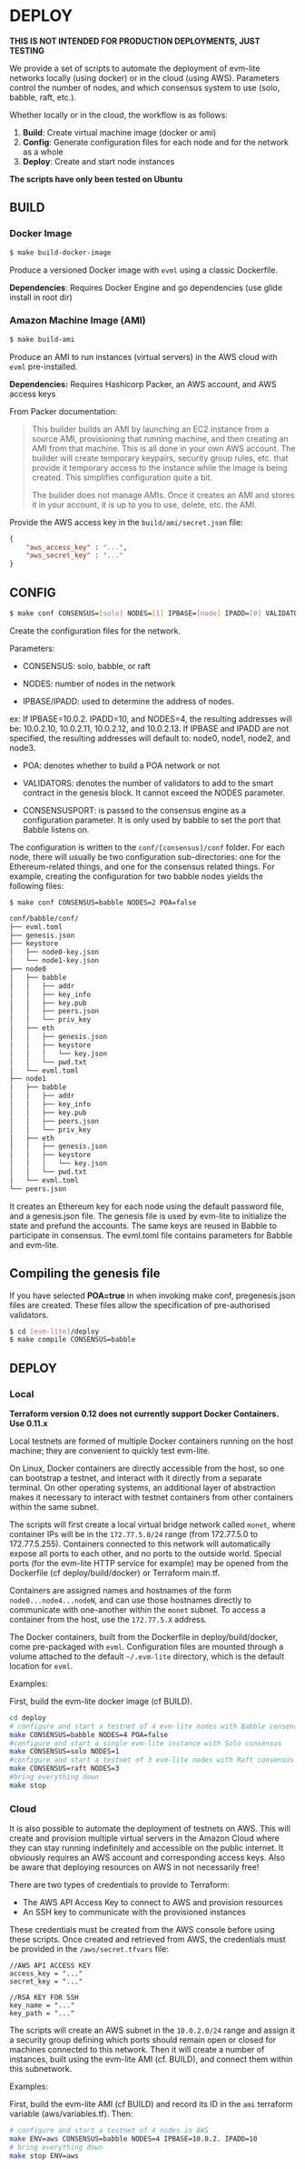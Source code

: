 # DEPLOY

**THIS IS NOT INTENDED FOR PRODUCTION DEPLOYMENTS, JUST TESTING**

We provide a set of scripts to automate the deployment of evm-lite networks
locally (using docker) or in the cloud (using AWS). Parameters control the
number of nodes, and which consensus system to use (solo, babble, raft, etc.).

Whether locally or in the cloud, the workflow is as follows:

1. **Build**: Create virtual machine image (docker or ami)
2. **Config**: Generate configuration files for each node and for the network as
               a whole
3. **Deploy**: Create and start node instances

**The scripts have only been tested on Ubuntu**

## BUILD

### Docker Image

```bash
$ make build-docker-image
```
Produce a versioned Docker image with `evml` using a classic Dockerfile.

**Dependencies**: Requires Docker Engine and go dependencies (use glide install
                  in root dir)

### Amazon Machine Image (AMI)

```bash
$ make build-ami
```
Produce an AMI to run instances (virtual servers) in the AWS cloud with `evml`
pre-installed.

**Dependencies:** Requires Hashicorp Packer, an AWS account, and AWS access keys

From Packer documentation:

> This builder builds an AMI by launching an EC2 instance from a source AMI,
> provisioning that running machine, and then creating an AMI from that machine.
> This is all done in your own AWS account. The builder will create temporary
> keypairs, security group rules, etc. that provide it temporary access to the
> instance while the image is being created. This simplifies configuration quite
> a bit.
>
> The builder does not manage AMIs. Once it creates an AMI and stores it in your
> account, it is up to you to use, delete, etc. the AMI.

Provide the AWS access key in the `build/ami/secret.json` file:

```json
{
    "aws_access_key" : "...",
    "aws_secret_key" : "..."
}
```

## CONFIG

```bash
$ make conf CONSENSUS=[solo] NODES=[1] IPBASE=[node] IPADD=[0] VALIDATORS=[validator] POA=[true|false] CONSENSUSPORT=[1337]
```

Create the configuration files for the network.

Parameters:

- CONSENSUS: solo, babble, or raft

- NODES: number of nodes in the network

- IPBASE/IPADD: used to determine the address of nodes.

ex: If IPBASE=10.0.2. IPADD=10, and NODES=4, the resulting addresses will be:
    10.0.2.10, 10.0.2.11, 10.0.2.12, and 10.0.2.13.
    If IPBASE and IPADD are not specified, the resulting addresses will default
    to: node0, node1, node2, and node3.

- POA: denotes whether to build a POA network or not

- VALIDATORS: denotes the number of validators to add to the smart contract in the genesis block. It cannot exceed the NODES parameter.

- CONSENSUSPORT: is passed to the consensus engine as a configuration parameter. It is only used by babble to set the port that Babble listens on.

The configuration is written to the `conf/[consensus]/conf` folder. For each
node, there will usually be two configuration sub-directories: one for the
Ethereum-related things, and one for the consensus related things. For example,
creating the configuration for two babble nodes yields the following files:

`$ make conf CONSENSUS=babble NODES=2 POA=false`

```bash
conf/babble/conf/
├── evml.toml
├── genesis.json
├── keystore
│   ├── node0-key.json
│   └── node1-key.json
├── node0
│   ├── babble
│   │   ├── addr
│   │   ├── key_info
│   │   ├── key.pub
│   │   ├── peers.json
│   │   └── priv_key
│   ├── eth
│   │   ├── genesis.json
│   │   ├── keystore
│   │   │   └── key.json
│   │   └── pwd.txt
│   └── evml.toml
├── node1
│   ├── babble
│   │   ├── addr
│   │   ├── key_info
│   │   ├── key.pub
│   │   ├── peers.json
│   │   └── priv_key
│   ├── eth
│   │   ├── genesis.json
│   │   ├── keystore
│   │   │   └── key.json
│   │   └── pwd.txt
│   └── evml.toml
└── peers.json

```

It creates an Ethereum key for each node using the default password file, and a
genesis.json file. The genesis file is used by evm-lite to initialize the state
and prefund the accounts. The same keys are reused in Babble to participate in
consensus. The evml.toml file contains parameters for Babble and evm-lite.

## Compiling the genesis file

If you have selected **POA=true** in when invoking make conf, pregenesis.json files are created. These files allow the specification of pre-authorised validators.

```bash
$ cd [evm-lite]/deploy
$ make compile CONSENSUS=babble
```

## DEPLOY

### Local

**Terraform version 0.12 does not currently support Docker Containers. Use 0.11.x**

Local testnets are formed of multiple Docker containers running on the host
machine; they are convenient to quickly test evm-lite.

On Linux, Docker containers are directly accessible from the host, so one can
bootstrap a testnet, and interact with it directly from a separate terminal. On
other operating systems, an additional layer of abstraction makes it necessary
to interact with testnet containers from other containers within the same
subnet.

The scripts will first create a local virtual bridge network called `monet`,
where container IPs will be in the `172.77.5.0/24` range (from 172.77.5.0 to
172.77.5.255). Containers connected to this network will automatically expose
all ports to each other, and no ports to the outside world. Special ports (for
the evm-lite HTTP service for example) may be opened from the Dockerfile (cf
deploy/build/docker) or Terraform main.tf.

Containers are assigned names and hostnames of the form `node0...node4...nodeN`,
and can use those hostnames directly to communicate with one-another within the
`monet` subnet. To access a container from the host, use the `172.77.5.X`
address.

The Docker containers, built from the Dockerfile in deploy/build/docker, come
pre-packaged with `evml`. Configuration files are mounted through a volume
attached to the default `~/.evm-lite` directory, which is the default location
for `evml`.  

Examples:

First, build the evm-lite docker image (cf BUILD).

``` bash
cd deploy
# configure and start a testnet of 4 evm-lite nodes with Babble consensus
make CONSENSUS=babble NODES=4 POA=false
#configure and start a single evm-lite instance with Solo consensus
make CONSENSUS=solo NODES=1
#configure and start a testnet of 3 evm-lite nodes with Raft consensus
make CONSENSUS=raft NODES=3
#bring everything down
make stop
```

### Cloud

It is also possible to automate the deployment of testnets on AWS. This will
create and provision multiple virtual servers in the Amazon Cloud where they can
stay running indefinitely and accessible on the public internet. It obviously
requires an AWS account and corresponding access keys. Also be aware that
deploying resources on AWS in not necessarily free!

There are two types of credentials to provide to Terraform:

- The AWS API Access Key to connect to AWS and provision resources
- An SSH key to communicate with the provisioned instances

These credentials must be created from the AWS console before using these
scripts. Once created and retrieved from AWS, the credentials must be provided 
in the `/aws/secret.tfvars` file:

```
//AWS API ACCESS KEY
access_key = "..."
secret_key = "..."

//RSA KEY FOR SSH
key_name = "..."
key_path = "..."
```

The scripts will create an AWS subnet in the `10.0.2.0/24` range and assign it a
security group defining which ports should remain open or closed for machines
connected to this network. Then it will create a number of instances, built
using the evm-lite AMI (cf. BUILD), and connect them within this subnetwork.

Examples:

First, build the evm-lite AMI (cf BUILD) and record its ID in the `ami`
terraform variable (aws/variables.tf). Then: 

```bash
# configure and start a testnet of 4 nodes in AWS
make ENV=aws CONSENSUS=babble NODES=4 IPBASE=10.0.2. IPADD=10
# bring everything down
make stop ENV=aws
```
